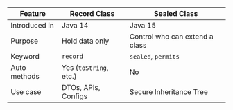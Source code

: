 | Feature       | Record Class           | Sealed Class                   |
| ------------- | ---------------------- | ------------------------------ |
| Introduced in | Java 14                | Java 15                        |
| Purpose       | Hold data only         | Control who can extend a class |
| Keyword       | `record`               | `sealed`, `permits`            |
| Auto methods  | Yes (`toString`, etc.) | No                             |
| Use case      | DTOs, APIs, Configs    | Secure Inheritance Tree        |
